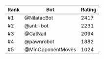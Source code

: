 Rank|Bot|Rating
---|---|---
#1|@NilatacBot|2417
#2|@anti-bot|2231
#3|@CatNail|2094
#4|@pawnrobot|1882
#5|@MinOpponentMoves|1024
